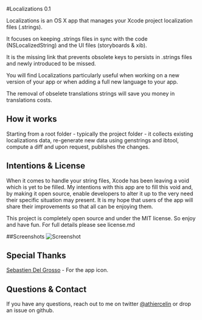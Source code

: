 #Localizations 0.1

Localizations is an OS X app that manages your Xcode project localization files (.strings).

It focuses on keeping .strings files in sync with the code (NSLocalizedString) and the UI files (storyboards & xib). 

It is the missing link that prevents obsolete keys to persists in .strings files and newly introduced to be missed.

You will find Localizations particularly useful when working on a new version of your app or when adding a full new language to your app.

The removal of obselete translations strings will save you money in translations costs.
 
## How it works
Starting from a root folder - typically the project folder - it collects existing localizations data, re-generate new data using genstrings and ibtool, compute a diff and upon request, publishes the changes.

## Intentions & License
When it comes to handle your string files, Xcode has been leaving a void which is yet to be filled.
My intentions with this app are to fill this void and, by making it open source, enable developers to alter it up to the very need their specific situation may present. It is my hope that users of the app will share their improvements so that all can be enjoying them.

This project is completely open source and under the MIT license. So enjoy and have fun. For full details please see license.md

##Screenshots
![Screenshot](https://github.com/athiercelin/Localizations/blob/master/Screenshots/localization-0.1-4.png?raw=true)

## Special Thanks
[Sebastien Del Grosso](http://sebastiendelgrosso.myportfolio.com) - For the app icon.

## Questions & Contact
If you have any questions, reach out to me on twitter [@athiercelin](https://twitter.com/athiercelin) or drop an issue on github.